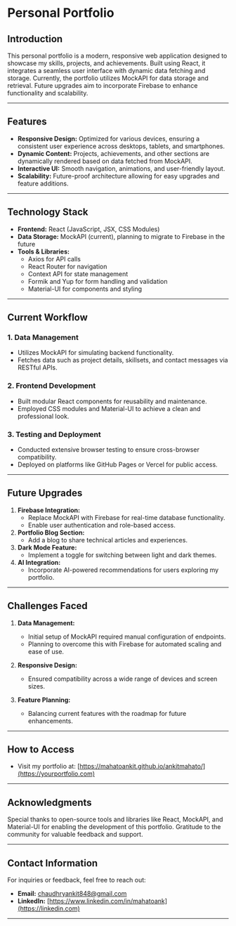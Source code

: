 # Personal Portfolio

## Introduction
This personal portfolio is a modern, responsive web application designed to showcase my skills, projects, and achievements. Built using React, it integrates a seamless user interface with dynamic data fetching and storage. Currently, the portfolio utilizes MockAPI for data storage and retrieval. Future upgrades aim to incorporate Firebase to enhance functionality and scalability.

---

## Features
- **Responsive Design:** Optimized for various devices, ensuring a consistent user experience across desktops, tablets, and smartphones.
- **Dynamic Content:** Projects, achievements, and other sections are dynamically rendered based on data fetched from MockAPI.
- **Interactive UI:** Smooth navigation, animations, and user-friendly layout.
- **Scalability:** Future-proof architecture allowing for easy upgrades and feature additions.

---

## Technology Stack
- **Frontend:** React (JavaScript, JSX, CSS Modules)
- **Data Storage:** MockAPI (current), planning to migrate to Firebase in the future
- **Tools & Libraries:**
  - Axios for API calls
  - React Router for navigation
  - Context API for state management
  - Formik and Yup for form handling and validation
  - Material-UI for components and styling

---

## Current Workflow
### 1. **Data Management**
   - Utilizes MockAPI for simulating backend functionality.
   - Fetches data such as project details, skillsets, and contact messages via RESTful APIs.

### 2. **Frontend Development**
   - Built modular React components for reusability and maintenance.
   - Employed CSS modules and Material-UI to achieve a clean and professional look.

### 3. **Testing and Deployment**
   - Conducted extensive browser testing to ensure cross-browser compatibility.
   - Deployed on platforms like GitHub Pages or Vercel for public access.

---

## Future Upgrades
1. **Firebase Integration:**
   - Replace MockAPI with Firebase for real-time database functionality.
   - Enable user authentication and role-based access.
2. **Portfolio Blog Section:**
   - Add a blog to share technical articles and experiences.
3. **Dark Mode Feature:**
   - Implement a toggle for switching between light and dark themes.
4. **AI Integration:**
   - Incorporate AI-powered recommendations for users exploring my portfolio.

---

## Challenges Faced
1. **Data Management:**
   - Initial setup of MockAPI required manual configuration of endpoints.
   - Planning to overcome this with Firebase for automated scaling and ease of use.

2. **Responsive Design:**
   - Ensured compatibility across a wide range of devices and screen sizes.

3. **Feature Planning:**
   - Balancing current features with the roadmap for future enhancements.

---

## How to Access
- Visit my portfolio at: [https://mahatoankit.github.io/ankitmahato/](https://yourportfolio.com)

---

## Acknowledgments
Special thanks to open-source tools and libraries like React, MockAPI, and Material-UI for enabling the development of this portfolio. Gratitude to the community for valuable feedback and support.

---

## Contact Information
For inquiries or feedback, feel free to reach out:
- **Email:** chaudhryankit848@gmail.com
- **LinkedIn:** [https://www.linkedin.com/in/mahatoank](https://linkedin.com)

---
